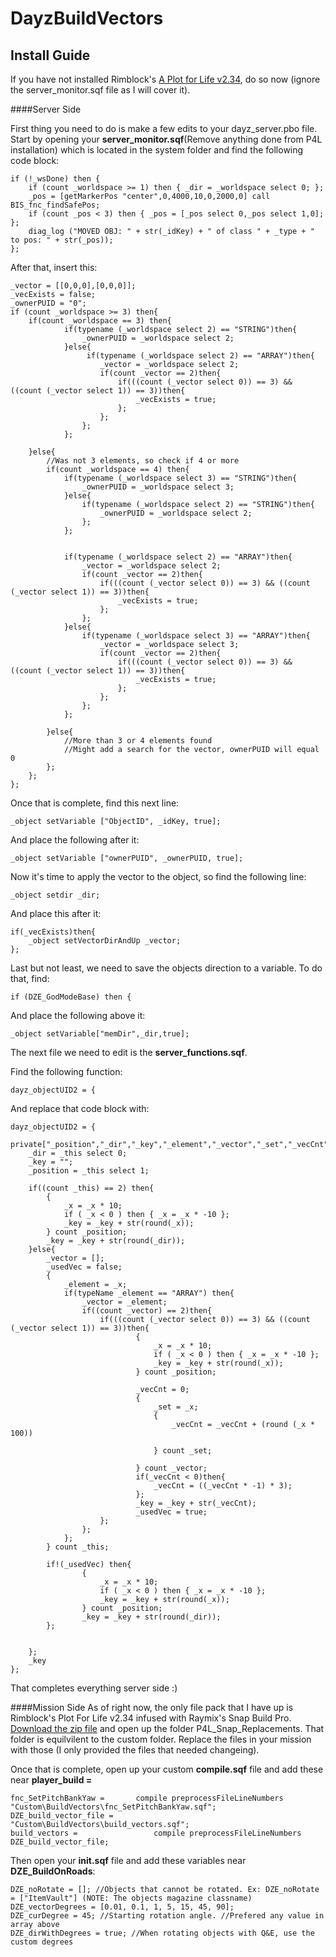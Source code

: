 DayzBuildVectors
================

Install Guide
-------------

If you have not installed Rimblock's [A Plot for Life v2.34](https://github.com/RimBlock/Epoch/tree/master/A%20Plot%20for%20Life/v2.34%20%26%20Snap%20Pro%20v1.4.1), do so now (ignore the server_monitor.sqf file as I will cover it).

####Server Side

First thing you need to do is make a few edits to your dayz_server.pbo file.
Start by opening your **server_monitor.sqf**(Remove anything done from P4L installation) which is located in the system folder and find the following code block:

```
if (!_wsDone) then {
	if (count _worldspace >= 1) then { _dir = _worldspace select 0; };
	_pos = [getMarkerPos "center",0,4000,10,0,2000,0] call BIS_fnc_findSafePos;
	if (count _pos < 3) then { _pos = [_pos select 0,_pos select 1,0]; };
	diag_log ("MOVED OBJ: " + str(_idKey) + " of class " + _type + " to pos: " + str(_pos));
};
```

After that, insert this:
```
_vector = [[0,0,0],[0,0,0]];
_vecExists = false;
_ownerPUID = "0";	
if (count _worldspace >= 3) then{
	if(count _worldspace == 3) then{
			if(typename (_worldspace select 2) == "STRING")then{
				_ownerPUID = _worldspace select 2;
			}else{
				 if(typename (_worldspace select 2) == "ARRAY")then{
					_vector = _worldspace select 2;
					if(count _vector == 2)then{
						if(((count (_vector select 0)) == 3) && ((count (_vector select 1)) == 3))then{
							_vecExists = true;
						};
					};
				};					
			};
			
	}else{
		//Was not 3 elements, so check if 4 or more
		if(count _worldspace == 4) then{
			if(typename (_worldspace select 3) == "STRING")then{
				_ownerPUID = _worldspace select 3;
			}else{
				if(typename (_worldspace select 2) == "STRING")then{
					_ownerPUID = _worldspace select 2;
				};
			};
	
	
			if(typename (_worldspace select 2) == "ARRAY")then{
				_vector = _worldspace select 2;
				if(count _vector == 2)then{
					if(((count (_vector select 0)) == 3) && ((count (_vector select 1)) == 3))then{
						_vecExists = true;
					};
				};
			}else{
				if(typename (_worldspace select 3) == "ARRAY")then{
					_vector = _worldspace select 3;
					if(count _vector == 2)then{
						if(((count (_vector select 0)) == 3) && ((count (_vector select 1)) == 3))then{
							_vecExists = true;
						};
					};
				};
			};
			
		}else{
			//More than 3 or 4 elements found
			//Might add a search for the vector, ownerPUID will equal 0
		};
	};
}; 
```

Once that is complete, find this next line:
```
_object setVariable ["ObjectID", _idKey, true];
```
And place the following after it:
```
_object setVariable ["ownerPUID", _ownerPUID, true];
```
Now it's time to apply the vector to the object, so find the following line:
```
_object setdir _dir;
```
And place this after it:
```
if(_vecExists)then{
	_object setVectorDirAndUp _vector;
}; 
```
Last but not least, we need to save the objects direction to a variable. To do that, find:
```
if (DZE_GodModeBase) then {
```
And place the following above it:
```
_object setVariable["memDir",_dir,true];
```


The next file we need to edit is the **server_functions.sqf**.

Find the following function:
```
dayz_objectUID2 = {
```
And replace that code block with:
```
dayz_objectUID2 = {
	private["_position","_dir","_key","_element","_vector","_set","_vecCnt","_usedVec"];
	_dir = _this select 0;
	_key = "";
	_position = _this select 1;
	
	if((count _this) == 2) then{
		{
			_x = _x * 10;
			if ( _x < 0 ) then { _x = _x * -10 };
			_key = _key + str(round(_x));
		} count _position;
		_key = _key + str(round(_dir));
	}else{
		_vector = [];
		_usedVec = false;
		{
			_element = _x;
			if(typeName _element == "ARRAY") then{
				_vector = _element;
				if((count _vector) == 2)then{
					if(((count (_vector select 0)) == 3) && ((count (_vector select 1)) == 3))then{
							{
								_x = _x * 10;
								if ( _x < 0 ) then { _x = _x * -10 };
								_key = _key + str(round(_x));
							} count _position;
							
							_vecCnt = 0;
							{
								_set = _x;
								{
									_vecCnt = _vecCnt + (round (_x * 100))
									
								} count _set;
								
							} count _vector;
							if(_vecCnt < 0)then{
								_vecCnt = ((_vecCnt * -1) * 3);
							};
							_key = _key + str(_vecCnt);
							_usedVec = true;
					};
				};
			};
		} count _this;
		
		if!(_usedVec) then{
				{
					_x = _x * 10;
					if ( _x < 0 ) then { _x = _x * -10 };
					_key = _key + str(round(_x));
				} count _position;
				_key = _key + str(round(_dir));
		};
		
		
	};
	_key
};
```

That completes everything server side :)

####Mission Side
As of right now, the only file pack that I have up is Rimblock's Plot For Life v2.34 infused with Raymix's Snap Build Pro.
[Download the zip file](https://github.com/strikerforce/DayzBuildVectors/archive/master.zip) and open up the folder P4L\_Snap_Replacements. That folder is equilvilent to the custom folder.
Replace the files in your mission with those (I only provided the files that needed changeing).

Once that is complete, open up your custom **compile.sqf** file and add these near **player_build =**
```
fnc_SetPitchBankYaw =       compile preprocessFileLineNumbers "Custom\BuildVectors\fnc_SetPitchBankYaw.sqf";
DZE_build_vector_file = 		"Custom\BuildVectors\build_vectors.sqf";
build_vectors = 				compile preprocessFileLineNumbers DZE_build_vector_file;
```
Then open your **init.sqf** file and add these variables near **DZE_BuildOnRoads**:
```
DZE_noRotate = []; //Objects that cannot be rotated. Ex: DZE_noRotate = ["ItemVault"] (NOTE: The objects magazine classname)
DZE_vectorDegrees = [0.01, 0.1, 1, 5, 15, 45, 90];
DZE_curDegree = 45; //Starting rotation angle. //Prefered any value in array above
DZE_dirWithDegrees = true; //When rotating objects with Q&E, use the custom degrees
```
